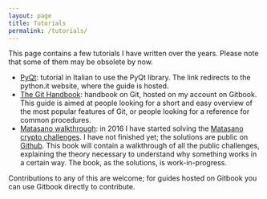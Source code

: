 ```yaml
---
layout: page
title: Tutorials
permalink: /tutorials/
---
```


This page contains a few tutorials I have written over the years. Please note that some
of them may be obsolete by now.

*  [PyQt](http://www.python.it/wiki/show/qttutorial): tutorial in Italian to use the PyQt library. The link redirects
to the python.it website, where the guide is hosted.
*  [The Git Handbook](https://www.gitbook.com/book/shainer/git-handbook/details): handbook on Git, hosted on my account
on Gitbook. This guide is aimed at people looking for a short and easy overview of the most popular features of Git,
or people looking for a reference for common procedures.
*  [Matasano walkthrough](https://www.gitbook.com/book/shainer/matasano-crypto-challenges-walkthrough/details):
in 2016 I have started solving the [Matasano crypto challenges](http://cryptopals.com). I have not finished yet; the
solutions are public on [Github](https://github.com/shainer/matasano). This book will contain a walkthrough of all
the public challenges, explaining the theory necessary to understand why something works in a certain way.
The book, as the solutions, is work-in-progress.

Contributions to any of this are welcome; for guides hosted on Gitbook you can use Gitbook directly to contribute.

